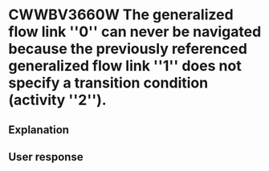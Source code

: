 # CWWBV3660W The generalized flow link ''0'' can never be navigated because the previously referenced generalized flow link ''1'' does not specify a transition condition (activity ''2'').

## Explanation

## User response